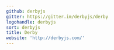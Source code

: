 ```yaml
---
github: derbyjs
gitter: https://gitter.im/derbyjs/derby
logohandle: derbyjs
sort: derbyjs
title: Derby
website: 'http://derbyjs.com/'
---
```

